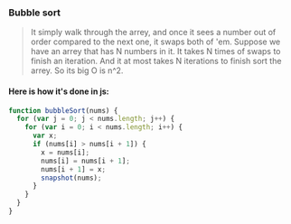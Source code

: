 ### Bubble sort<br>
>It simply walk through the arrey, and once it sees a number out of order compared to the next one, it swaps both of 'em. Suppose we have an arrey that has N numbers in it. It takes N times of swaps to finish an iteration. And it at most takes N iterations to finish sort the arrey. So its big O is n^2.
#### Here is how it's done in js:
```js
function bubbleSort(nums) {
  for (var j = 0; j < nums.length; j++) {
    for (var i = 0; i < nums.length; i++) {
      var x;
      if (nums[i] > nums[i + 1]) {
        x = nums[i];
        nums[i] = nums[i + 1];
        nums[i + 1] = x;
        snapshot(nums);
      }
    }
  }
}
```
